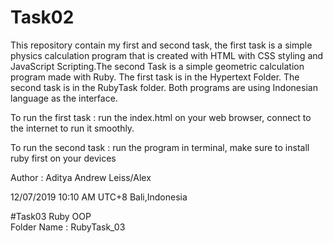 # Task02
This repository contain my first and second task, the first task is a simple physics calculation program that is created with HTML with CSS styling and JavaScript Scripting.The second Task is a simple geometric calculation program made with Ruby.
The first task is in the Hypertext Folder.
The second task is in the RubyTask folder.
Both programs are using Indonesian language as the interface.

To run the first task : run the index.html on your web browser, connect to the internet to run it smoothly.

To run the second task : run the program in terminal, make sure to install ruby first on your devices

Author : Aditya Andrew Leiss/Alex

12/07/2019 10:10 AM UTC+8 
Bali,Indonesia

#Task03
Ruby OOP  	
Folder Name : RubyTask_03
